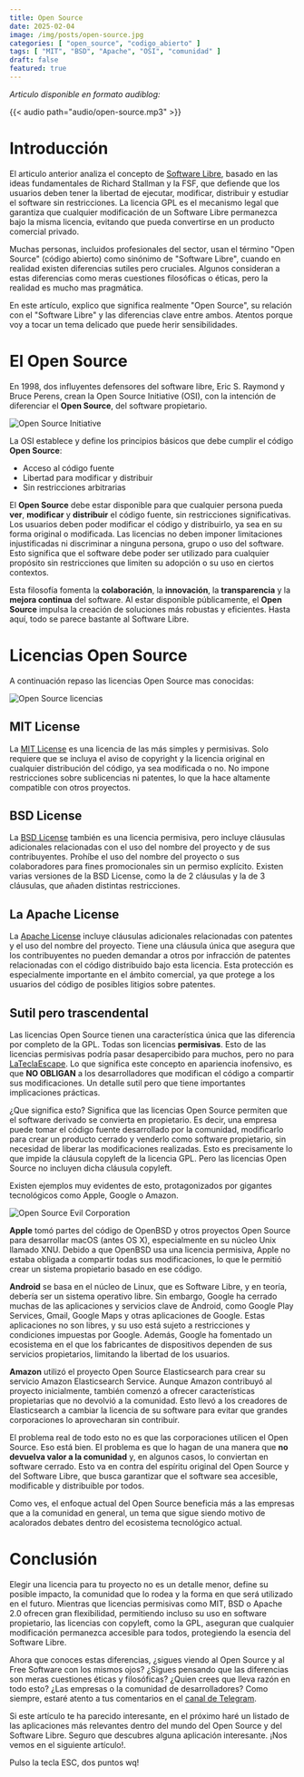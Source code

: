 ```yaml
---
title: Open Source
date: 2025-02-04
image: /img/posts/open-source.jpg
categories: [ "open_source", "codigo_abierto" ]
tags: [ "MIT", "BSD", "Apache", "OSI", "comunidad" ]
draft: false
featured: true
---
```


*Articulo disponible en formato audiblog:*

{{< audio path="audio/open-source.mp3" >}}

# Introducción

El articulo anterior analiza el concepto de [Software Libre](/post/2025/software-libre), basado en las ideas fundamentales de Richard Stallman y la FSF, que defiende que los usuarios deben tener la libertad de ejecutar, modificar, distribuir y estudiar el software sin restricciones. La licencia GPL es el mecanismo legal que garantiza que cualquier modificación de un Software Libre permanezca bajo la misma licencia, evitando que pueda convertirse en un producto comercial privado.

Muchas personas, incluidos profesionales del sector, usan el término "Open Source" (código abierto) como sinónimo de "Software Libre", cuando en realidad existen diferencias sutiles pero cruciales. Algunos consideran a estas diferencias como meras cuestiones filosóficas o éticas, pero la realidad es mucho mas pragmática.

En este artículo, explico que significa realmente "Open Source", su relación con el "Software Libre" y las diferencias clave entre ambos. Atentos porque voy a tocar un tema delicado que puede herir sensibilidades.

# El Open Source

En 1998, dos influyentes defensores del software libre, Eric S. Raymond y Bruce Perens, crean la Open Source Initiative (OSI), con la intención de diferenciar el **Open Source**, del software propietario.

![Open Source Initiative](/img/open-source-osi.webp)

La OSI establece y define los principios básicos que debe cumplir el código **Open Source**:

- Acceso al código fuente
- Libertad para modificar y distribuir
- Sin restricciones arbitrarias

El **Open Source** debe estar disponible para que cualquier persona pueda **ver**, **modificar** y **distribuir** el código fuente, sin restricciones significativas. Los usuarios deben poder modificar el código y distribuirlo, ya sea en su forma original o modificada. Las licencias no deben imponer limitaciones injustificadas ni discriminar a ninguna persona, grupo o uso del software. Esto significa que el software debe poder ser utilizado para cualquier propósito sin restricciones que limiten su adopción o su uso en ciertos contextos.

Esta filosofía fomenta la **colaboración**, la **innovación**, la **transparencia** y la **mejora continua** del software. Al estar disponible públicamente, el **Open Source** impulsa la creación de soluciones más robustas y eficientes. Hasta aquí, todo se parece bastante al Software Libre.

# Licencias Open Source

A continuación repaso las licencias Open Source mas conocidas:

![Open Source licencias](/img/open-source-licences.webp)

## MIT License

La [MIT License](https://opensource.org/license/mit) es una licencia de las más simples y permisivas. Solo requiere que se incluya el aviso de copyright y la licencia original en cualquier distribución del código, ya sea modificada o no. No impone restricciones sobre sublicencias ni patentes, lo que la hace altamente compatible con otros proyectos.

## BSD License

La [BSD License](https://opensource.org/license/bsd-3-clause) también es una licencia permisiva, pero incluye cláusulas adicionales relacionadas con el uso del nombre del proyecto y de sus contribuyentes. Prohíbe el uso del nombre del proyecto o sus colaboradores para fines promocionales sin un permiso explícito. Existen varias versiones de la BSD License, como la de 2 cláusulas y la de 3 cláusulas, que añaden distintas restricciones.

## La Apache License

La [Apache License](https://www.apache.org/licenses/LICENSE-2.0) incluye cláusulas adicionales relacionadas con patentes y el uso del nombre del proyecto. Tiene una cláusula única que asegura que los contribuyentes no pueden demandar a otros por infracción de patentes relacionadas con el código distribuido bajo esta licencia. Esta protección es especialmente importante en el ámbito comercial, ya que protege a los usuarios del código de posibles litigios sobre patentes.

## Sutil pero trascendental

Las licencias Open Source tienen una característica única que las diferencia por completo de la GPL. Todas son licencias **permisivas**. Esto de las licencias permisivas podría pasar desapercibido para muchos, pero no para [LaTeclaEscape](https://www.lateclaescape.com). Lo que significa este concepto en apariencia inofensivo, es que **NO OBLIGAN** a los desarrolladores que modifican el código a compartir sus modificaciones. Un detalle sutil pero que tiene importantes implicaciones prácticas.

¿Que significa esto? Significa que las licencias Open Source permiten que el software derivado se convierta en propietario. Es decir, una empresa puede tomar el código fuente desarrollado por la comunidad, modificarlo para crear un producto cerrado y venderlo como software propietario, sin necesidad de liberar las modificaciones realizadas. Esto es precisamente lo que impide la cláusula copyleft de la licencia GPL. Pero las licencias Open Source no incluyen dicha cláusula copyleft.

Existen ejemplos muy evidentes de esto, protagonizados por gigantes tecnológicos como Apple, Google o Amazon.

![Open Source Evil Corporation](/img/open-source-evil-corp.webp)

**Apple** tomó partes del código de OpenBSD y otros proyectos Open Source para desarrollar macOS (antes OS X), especialmente en su núcleo Unix llamado XNU. Debido a que OpenBSD usa una licencia permisiva, Apple no estaba obligada a compartir todas sus modificaciones, lo que le permitió crear un sistema propietario basado en ese código.

**Android** se basa en el núcleo de Linux, que es Software Libre, y en teoría, debería ser un sistema operativo libre. Sin embargo, Google ha cerrado muchas de las aplicaciones y servicios clave de Android, como Google Play Services, Gmail, Google Maps y otras aplicaciones de Google. Estas aplicaciones no son libres, y su uso está sujeto a restricciones y condiciones impuestas por Google. Además, Google ha fomentado un ecosistema en el que los fabricantes de dispositivos dependen de sus servicios propietarios, limitando la libertad de los usuarios.

**Amazon** utilizó el proyecto Open Source Elasticsearch para crear su servicio Amazon Elasticsearch Service. Aunque Amazon contribuyó al proyecto inicialmente, también comenzó a ofrecer características propietarias que no devolvió a la comunidad. Esto llevó a los creadores de Elasticsearch a cambiar la licencia de su software para evitar que grandes corporaciones lo aprovecharan sin contribuir.

El problema real de todo esto no es que las corporaciones utilicen el Open Source. Eso está bien. El problema es que lo hagan de una manera que **no devuelva valor a la comunidad** y, en algunos casos, lo conviertan en software cerrado. Esto va en contra del espíritu original del Open Source y del Software Libre, que busca garantizar que el software sea accesible, modificable y distribuible por todos.

Como ves, el enfoque actual del Open Source beneficia más a las empresas que a la comunidad en general, un tema que sigue siendo motivo de acalorados debates dentro del ecosistema tecnológico actual.

# Conclusión

Elegir una licencia para tu proyecto no es un detalle menor, define su posible impacto, la comunidad que lo rodea y la forma en que será utilizado en el futuro. Mientras que licencias permisivas como MIT, BSD o Apache 2.0 ofrecen gran flexibilidad, permitiendo incluso su uso en software propietario, las licencias con copyleft, como la GPL, aseguran que cualquier modificación permanezca accesible para todos, protegiendo la esencia del Software Libre.

Ahora que conoces estas diferencias, ¿sigues viendo al Open Source y al Free Software con los mismos ojos? ¿Sigues pensando que las diferencias son meras cuestiones éticas y filosóficas? ¿Quien crees que lleva razón en todo esto? ¿Las empresas o la comunidad de desarrolladores? Como siempre, estaré atento a tus comentarios en el [canal de Telegram](https://t.me/lateclaescape).

Si este artículo te ha parecido interesante, en el próximo haré un listado de las aplicaciones más relevantes dentro del mundo del Open Source y del Software Libre. Seguro que descubres alguna aplicación interesante. ¡Nos vemos en el siguiente artículo!.

Pulso la tecla ESC, dos puntos wq!
